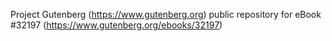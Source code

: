 Project Gutenberg (https://www.gutenberg.org) public repository for eBook #32197 (https://www.gutenberg.org/ebooks/32197)
